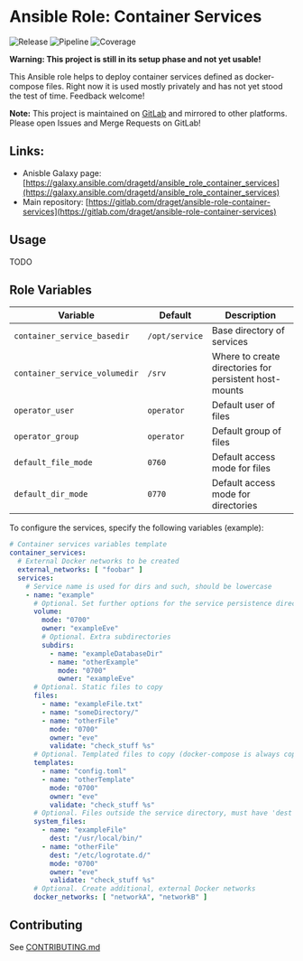 # Ansible Role: Container Services

![Release](https://img.shields.io/gitlab/v/release/draget/ansible-role-container-services?sort=semver)
![Pipeline](https://gitlab.com/draget/ansible-role-container-services/badges/main/pipeline.svg)
![Coverage](https://gitlab.com/draget/ansible-role-container-services/badges/main/coverage.svg)

**Warning: This project is still in its setup phase and not yet usable!**

This Ansible role helps to deploy container services defined as docker-compose files. Right now it is used mostly privately and has not yet stood the test of time. Feedback welcome!

**Note:** This project is maintained on [GitLab](https://gitlab.com/draget/ansible-role-container-services) and mirrored to other platforms. Please open Issues and Merge Requests on GitLab!

## Links:

* Anisble Galaxy page: [https://galaxy.ansible.com/dragetd/ansible_role_container_services](https://galaxy.ansible.com/dragetd/ansible_role_container_services)
* Main repository: [https://gitlab.com/draget/ansible-role-container-services](https://gitlab.com/draget/ansible-role-container-services)

## Usage

TODO

## Role Variables

| Variable                      | Default        | Description                                            |
|-------------------------------|----------------|--------------------------------------------------------|
| `container_service_basedir`   | `/opt/service` | Base directory of services                             |
| `container_service_volumedir` | `/srv`         | Where to create directories for persistent host-mounts |
| `operator_user`               | `operator`     | Default user of files                                  |
| `operator_group`              | `operator`     | Default group of files                                 |
| `default_file_mode`           | `0760`         | Default access mode for files                          |
| `default_dir_mode`            | `0770`         | Default access mode for directories                    |

To configure the services, specify the following variables (example):

```yml
# Container services variables template
container_services:
  # External Docker networks to be created
  external_networks: [ "foobar" ]
  services:
    # Service name is used for dirs and such, should be lowercase
    - name: "example"
      # Optional. Set further options for the service persistence directory. Set to '' (nothing) to only create default service directory with default mode (0700)
      volume:
        mode: "0700"
        owner: "exampleEve"
        # Optional. Extra subdirectories
        subdirs:
          - name: "exampleDatabaseDir"
          - name: "otherExample"
            mode: "0700"
            owner: "exampleEve"
      # Optional. Static files to copy
      files:
        - name: "exampleFile.txt"
        - name: "someDirectory/"
        - name: "otherFile"
          mode: "0700"
          owner: "eve"
          validate: "check_stuff %s"
      # Optional. Templated files to copy (docker-compose is always copied)
      templates:
        - name: "config.toml"
        - name: "otherTemplate"
          mode: "0700"
          owner: "eve"
          validate: "check_stuff %s"
      # Optional. Files outside the service directory, must have 'dest'
      system_files:
        - name: "exampleFile"
          dest: "/usr/local/bin/"
        - name: "otherFile"
          dest: "/etc/logrotate.d/"
          mode: "0700"
          owner: "eve"
          validate: "check_stuff %s"
      # Optional. Create additional, external Docker networks
      docker_networks: [ "networkA", "networkB" ]
```

## Contributing

See [CONTRIBUTING.md](CONTRIBUTING.md)
